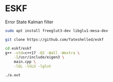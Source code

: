 # ESKF
Error State Kalman filter

```bash
sudo apt install freeglut3-dev libglu1-mesa-dev

git clone https://github.com/fateshelled/eskf

cd eskf/eskf
g++ -std=c++17 -O2 -Wall -Wextra \
    -I/usr/include/eigen3 \
    main.cpp \
    -lGL -lGLU -lglut

./a.out
```
